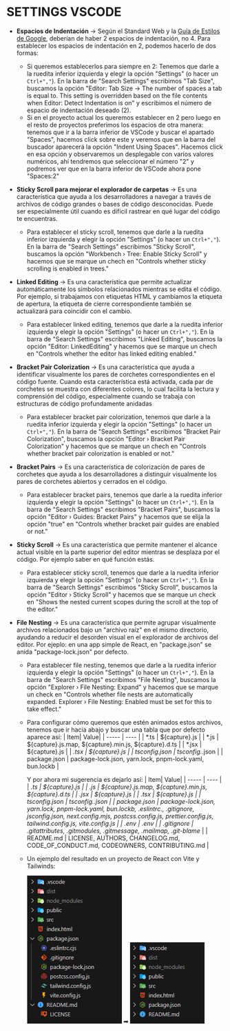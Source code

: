 # SETTINGS VSCODE
- **Espacios de Indentación** → Según el Standard Web y la [Guía de Estilos de Google](https://google.github.io/styleguide/htmlcssguide.html#Indentation), deberían de haber 2 espacios de indentación, no 4. Para establecer los espacios de indentación en 2, podemos hacerlo de dos formas:
  - Si queremos establecerlos para siempre en 2: Tenemos que darle a la ruedita inferior izquierda y elegir la opción "Settings" (o hacer un `Ctrl+","`). En la barra de "Search Settings" escribimos "Tab Size", buscamos la opción "Editor: Tab Size → The number of spaces a tab is equal to. This setting is overridden based on the file contents when Editor: Detect Indentation is on" y escribimos el número de espacio de indentación deseado (2).
  - Si en el proyecto actual los queremos establecer en 2 pero luego en el resto de proyectos preferimos los espacios de otra manera: tenemos que ir a la barra inferior de VSCode y buscar el apartado "Spaces", hacemos click sobre este y veremos que en la barra del buscador aparecerá la opción "Indent Using Spaces". Hacemos click en esa opción y observaremos un desplegable con varios valores numéricos, ahí tendremos que seleccionar el número "2" y podremos ver que en la barra inferior de VSCode ahora pone "Spaces:2"

- **Sticky Scroll para mejorar el explorador de carpetas** → Es una característica que ayuda a los desarrolladores a navegar a través de archivos de código grandes o bases de código desconocidas. Puede ser especialmente útil cuando es difícil rastrear en qué lugar del código te encuentras.
  - Para establecer el sticky scroll, tenemos que darle a la ruedita inferior izquierda y elegir la opción "Settings" (o hacer un `Ctrl+","`). En la barra de "Search Settings" escribimos "Sticky Scroll", buscamos la opción "Workbench › Tree: Enable Sticky Scroll" y hacemos que se marque un chech en "Controls whether sticky scrolling is enabled in trees."

- **Linked Editing** → Es una característica que permite actualizar automáticamente los símbolos relacionados mientras se edita el código. Por ejemplo, si trabajamos con etiquetas HTML y cambiamos la etiqueta de apertura, la etiqueta de cierre correspondiente también se actualizará para coincidir con el cambio.
  - Para establecer linked editing, tenemos que darle a la ruedita inferior izquierda y elegir la opción "Settings" (o hacer un `Ctrl+","`). En la barra de "Search Settings" escribimos "Linked Editing", buscamos la opción "Editor: LinkedEditing" y hacemos que se marque un chech en "Controls whether the editor has linked editing enabled."

- **Bracket Pair Colorization** → Es una característica que ayuda a identificar visualmente los pares de corchetes correspondientes en el código fuente. Cuando esta característica está activada, cada par de corchetes se muestra con diferentes colores, lo cual facilita la lectura y comprensión del código, especialmente cuando se trabaja con estructuras de código profundamente anidadas
  - Para establecer bracket pair colorization, tenemos que darle a la ruedita inferior izquierda y elegir la opción "Settings" (o hacer un `Ctrl+","`). En la barra de "Search Settings" escribimos "Bracket Pair Colorization", buscamos la opción "Editor › Bracket Pair Colorization" y hacemos que se marque un chech en "Controls whether bracket pair colorization is enabled or not."

- **Bracket Pairs** → Es una característica de colorización de pares de corchetes que ayuda a los desarrolladores a distinguir visualmente los pares de corchetes abiertos y cerrados en el código.
  - Para establecer bracket pairs, tenemos que darle a la ruedita inferior izquierda y elegir la opción "Settings" (o hacer un `Ctrl+","`). En la barra de "Search Settings" escribimos "Bracket Pairs", buscamos la opción "Editor › Guides: Bracket Pairs" y hacemos que se elija la opción "true" en "Controls whether bracket pair guides are enabled or not."

- **Sticky Scroll** → Es una característica que permite mantener el alcance actual visible en la parte superior del editor mientras se desplaza por el código. Por ejemplo saber en qué función estás.
  - Para establecer sticky scroll, tenemos que darle a la ruedita inferior izquierda y elegir la opción "Settings" (o hacer un `Ctrl+","`). En la barra de "Search Settings" escribimos "Sticky Scroll", buscamos la opción "Editor › Sticky Scroll" y hacemos que se marque un check en "Shows the nested current scopes during the scroll at the top of the editor."

- **File Nesting** → Es una característica que permite agrupar visualmente archivos relacionados bajo un "archivo raíz" en el mismo directorio, ayudando a reducir el desorden visual en el explorador de archivos del editor. Por ejeplo: en una app simple de React, en "package.json" se anida "package-lock.json" por defecto.
  - Para establecer file nesting, tenemos que darle a la ruedita inferior izquierda y elegir la opción "Settings" (o hacer un `Ctrl+","`). En la barra de "Search Settings" escribimos "File Nesting", buscamos la opción "Explorer › File Nesting: Expand" y hacemos que se marque un check en "Controls whether file nests are automatically expanded. Explorer › File Nesting: Enabled must be set for this to take effect."
  - Para configurar cómo queremos que estén animados estos archivos, tenemos que ir hacia abajo y buscar una tabla que por defecto aparece así:
    | Item| Value|
    | ----- | ---- |
    | *.ts | ${capture}.js |
    | *.js | ${capture}.js.map, ${capture}.min.js, ${capture}.d.ts |
    | *.jsx | ${capture}.js |
    | *.tsx | ${capture}.js |
    | tsconfig.json | tsconfig.*.json |
    | package.json | package-lock.json, yarn.lock, pnpm-lock.yaml, bun.lockb |

    Y por ahora mi sugerencia es dejarlo así:
    | Item| Value|
    | ----- | ---- |
    | *.ts | ${capture}.js |
    | *.js | ${capture}.js.map, ${capture}.min.js, ${capture}.d.ts |
    | *.jsx | ${capture}.js |
    | *.tsx | ${capture}.js |
    | tsconfig.json | tsconfig.*.json |
    | package.json | package-lock.json, yarn.lock, pnpm-lock.yaml, bun.lockb, .eslintrc.*, .gitignore, jsconfig.json, next.config.mjs, postcss.config.js, prettier.config.js, tailwind.config.js, vite.config.js |
    | .env | .env* |
    | .gitignore | .gitattributes, .gitmodules, .gitmessage, .mailmap, .git-blame* |
    | README.md | LICENSE, AUTHORS, CHANGELOG.md, CODE_OF_CONDUCT.md, CODEOWNERS, CONTRIBUTING.md |
 
  - Un ejemplo del resultado en un proyecto de React con Vite y Tailwinds:

    ![Ejemplo de cómo quedan anidados los archivos](https://github.com/CrisCorreaS/trucos-vscode/blob/main/Settings/img/img-file-nesting1.png) ➡
    ![Ejemplo de cómo quedan anidados los archivos](https://github.com/CrisCorreaS/trucos-vscode/blob/main/Settings/img/img-file-nesting2.png)
